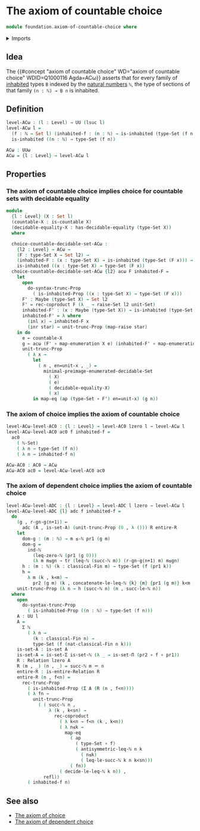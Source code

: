 # The axiom of countable choice

```agda
module foundation.axiom-of-countable-choice where
```

<details><summary>Imports</summary>

```agda
open import elementary-number-theory.addition-natural-numbers
open import elementary-number-theory.equality-natural-numbers
open import elementary-number-theory.inequality-natural-numbers
open import elementary-number-theory.natural-numbers
open import elementary-number-theory.strict-inequality-natural-numbers

open import foundation.action-on-identifications-functions
open import foundation.axiom-of-choice
open import foundation.axiom-of-dependent-choice
open import foundation.binary-relations
open import foundation.coproduct-types
open import foundation.decidable-equality
open import foundation.dependent-pair-types
open import foundation.embeddings
open import foundation.equivalences
open import foundation.function-types
open import foundation.identity-types
open import foundation.inhabited-types
open import foundation.maybe
open import foundation.propositional-truncations
open import foundation.raising-universe-levels
open import foundation.sets
open import foundation.transport-along-identifications
open import foundation.unit-type
open import foundation.univalence
open import foundation.universe-levels

open import set-theory.countable-sets

open import univalent-combinatorics.classical-finite-types
```

</details>

## Idea

The
{{#concept "axiom of countable choice" WD="axiom of countable choice" WDID=Q1000116 Agda=ACω}}
asserts that for every family of [inhabited](foundation.inhabited-types.md)
types `B` indexed by the
[natural numbers](elementary-number-theory.natural-numbers.md) `ℕ`, the type of
sections of that family `(n : ℕ) → B n` is inhabited.

## Definition

```agda
level-ACω : (l : Level) → UU (lsuc l)
level-ACω l =
  (f : ℕ → Set l) (inhabited-f : (n : ℕ) → is-inhabited (type-Set (f n))) →
  is-inhabited ((n : ℕ) → type-Set (f n))

ACω : UUω
ACω = {l : Level} → level-ACω l
```

## Properties

### The axiom of countable choice implies choice for countable sets with decidable equality

```agda
module _
  {l : Level} (X : Set l)
  (countable-X : is-countable X)
  (decidable-equality-X : has-decidable-equality (type-Set X))
  where

  choice-countable-decidable-set-ACω :
    {l2 : Level} → ACω →
    (F : type-Set X → Set l2) →
    (inhabited-F : (x : type-Set X) → is-inhabited (type-Set (F x))) →
    is-inhabited ((x : type-Set X) → type-Set (F x))
  choice-countable-decidable-set-ACω {l2} acω F inhabited-F =
    let
      open
        do-syntax-trunc-Prop
          ( is-inhabited-Prop ((x : type-Set X) → type-Set (F x)))
      F' : Maybe (type-Set X) → Set l2
      F' = rec-coproduct F (λ _ → raise-Set l2 unit-Set)
      inhabited-F' : (x : Maybe (type-Set X)) → is-inhabited (type-Set (F' x))
      inhabited-F' = λ where
        (inl x) → inhabited-F x
        (inr star) → unit-trunc-Prop (map-raise star)
    in do
      e ← countable-X
      g ← acω (F' ∘ map-enumeration X e) (inhabited-F' ∘ map-enumeration X e)
      unit-trunc-Prop
        ( λ x →
          let
            ( n , en=unit-x , _) =
              minimal-preimage-enumerated-decidable-Set
                ( X)
                ( e)
                ( decidable-equality-X)
                ( x)
          in map-eq (ap (type-Set ∘ F') en=unit-x) (g n))
```

### The axiom of choice implies the axiom of countable choice

```agda
level-ACω-level-AC0 : {l : Level} → level-AC0 lzero l → level-ACω l
level-ACω-level-AC0 ac0 f inhabited-f =
  ac0
    ( ℕ-Set)
    ( λ n → type-Set (f n))
    ( λ n → inhabited-f n)

ACω-AC0 : AC0 → ACω
ACω-AC0 ac0 = level-ACω-level-AC0 ac0
```

### The axiom of dependent choice implies the axiom of countable choice

```agda
level-ACω-level-ADC : {l : Level} → level-ADC l lzero → level-ACω l
level-ACω-level-ADC {l} adc f inhabited-f =
  do
    (g , r-gn-g⟨n+1⟩) ←
      adc (A , is-set-A) (unit-trunc-Prop (0 , λ ())) R entire-R
    let
      dom-g : (m : ℕ) → m ≤-ℕ pr1 (g m)
      dom-g =
        ind-ℕ
          (leq-zero-ℕ (pr1 (g 0)))
          (λ m m≤gn → tr (leq-ℕ (succ-ℕ m)) (r-gn-g⟨n+1⟩ m) m≤gn)
      h : (m : ℕ) (k : classical-Fin m) → type-Set (f (pr1 k))
      h =
        λ m (k , k<m) →
          pr2 (g m) (k , concatenate-le-leq-ℕ {k} {m} {pr1 (g m)} k<m (dom-g m))
    unit-trunc-Prop (λ n → h (succ-ℕ n) (n , succ-le-ℕ n))
  where
    open
      do-syntax-trunc-Prop
        ( is-inhabited-Prop ((n : ℕ) → type-Set (f n)))
    A : UU l
    A =
      Σ ℕ
        ( λ n →
          (k : classical-Fin n) →
          type-Set (f (nat-classical-Fin n k)))
    is-set-A : is-set A
    is-set-A = is-set-Σ is-set-ℕ (λ _ → is-set-Π (pr2 ∘ f ∘ pr1))
    R : Relation lzero A
    R (m , _) (n , _) = succ-ℕ m ＝ n
    entire-R : is-entire-Relation R
    entire-R (n , f<n) =
      rec-trunc-Prop
        ( is-inhabited-Prop (Σ A (R (n , f<n))))
        ( λ fn →
          unit-trunc-Prop
            ( ( succ-ℕ n ,
                λ (k , k<sn) →
                  rec-coproduct
                    ( λ k<n → f<n (k , k<n))
                    ( λ n≤k →
                      map-eq
                        ( ap
                          ( type-Set ∘ f)
                          ( antisymmetric-leq-ℕ n k
                            ( n≤k)
                            ( leq-le-succ-ℕ k n k<sn)))
                        ( fn))
                    ( decide-le-leq-ℕ k n)) ,
              refl))
        ( inhabited-f n)
```

## See also

- [The axiom of choice](foundation.axiom-of-choice.md)
- [The axiom of dependent choice](foundation.axiom-of-dependent-choice.md)
